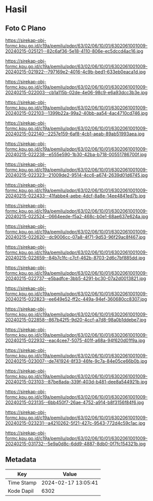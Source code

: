 # Hasil

## Foto C Plano

https://sirekap-obj-formc.kpu.go.id/c19a/pemilu/pdpr/63/02/06/10/01/6302061001009-20240215-025121--82c6af36-5e18-4110-806e-ec5dccd4ac16.jpg

https://sirekap-obj-formc.kpu.go.id/c19a/pemilu/pdpr/63/02/06/10/01/6302061001009-20240215-021922--797169e2-4016-4c9b-bed1-633eb0eaca1d.jpg

https://sirekap-obj-formc.kpu.go.id/c19a/pemilu/pdpr/63/02/06/10/01/6302061001009-20240215-022003--cb1a115b-02de-4e06-98c9-e6a93dcc3b3e.jpg

https://sirekap-obj-formc.kpu.go.id/c19a/pemilu/pdpr/63/02/06/10/01/6302061001009-20240215-022103--1399b22a-99a2-40bb-aa54-4ac4710cd746.jpg

https://sirekap-obj-formc.kpu.go.id/c19a/pemilu/pdpr/63/02/06/10/01/6302061001009-20240215-022140--2257e159-6af8-4cb1-aeab-89ab51993aea.jpg

https://sirekap-obj-formc.kpu.go.id/c19a/pemilu/pdpr/63/02/06/10/01/6302061001009-20240215-022238--e555e590-1b30-42ba-b718-00551786700f.jpg

https://sirekap-obj-formc.kpu.go.id/c19a/pemilu/pdpr/63/02/06/10/01/6302061001009-20240215-022323--21009de2-9514-4cc6-a674-2639d01d6745.jpg

https://sirekap-obj-formc.kpu.go.id/c19a/pemilu/pdpr/63/02/06/10/01/6302061001009-20240215-022433--41fabbe4-aebe-4dcf-8a8e-14ee4841ed7b.jpg

https://sirekap-obj-formc.kpu.go.id/c19a/pemilu/pdpr/63/02/06/10/01/6302061001009-20240215-022524--0664eede-f5a2-468c-b0e1-68ae637e624a.jpg

https://sirekap-obj-formc.kpu.go.id/c19a/pemilu/pdpr/63/02/06/10/01/6302061001009-20240215-022620--dc9006cc-07a8-4f71-9d53-96f29ac8f467.jpg

https://sirekap-obj-formc.kpu.go.id/c19a/pemilu/pdpr/63/02/06/10/01/6302061001009-20240215-022659--84b7c1fc-c7cf-462b-8703-2d6c7bf885dd.jpg

https://sirekap-obj-formc.kpu.go.id/c19a/pemilu/pdpr/63/02/06/10/01/6302061001009-20240215-022737--e5badfce-3bb5-4291-bc30-07a2d0013821.jpg

https://sirekap-obj-formc.kpu.go.id/c19a/pemilu/pdpr/63/02/06/10/01/6302061001009-20240215-022823--ee649e52-ff2c-449a-94ef-360680cc8307.jpg

https://sirekap-obj-formc.kpu.go.id/c19a/pemilu/pdpr/63/02/06/10/01/6302061001009-20240215-022858--867b42f5-9d20-4ccf-a7d8-98a0b1ddebe7.jpg

https://sirekap-obj-formc.kpu.go.id/c19a/pemilu/pdpr/63/02/06/10/01/6302061001009-20240215-022932--eac4cee7-5075-401f-a68a-94f620d01f9a.jpg

https://sirekap-obj-formc.kpu.go.id/c19a/pemilu/pdpr/63/02/06/10/01/6302061001009-20240215-023007--de741924-8f33-46fe-9c7a-84e05ce66b0b.jpg

https://sirekap-obj-formc.kpu.go.id/c19a/pemilu/pdpr/63/02/06/10/01/6302061001009-20240215-023103--87be8ada-339f-403d-b481-dee8a544921b.jpg

https://sirekap-obj-formc.kpu.go.id/c19a/pemilu/pdpr/63/02/06/10/01/6302061001009-20240215-023135--6bb450f7-26ae-4752-a914-b8f3156f84f6.jpg

https://sirekap-obj-formc.kpu.go.id/c19a/pemilu/pdpr/63/02/06/10/01/6302061001009-20240215-023231--a4210262-5f21-427c-9543-772d4c59c1ac.jpg

https://sirekap-obj-formc.kpu.go.id/c19a/pemilu/pdpr/63/02/06/10/01/6302061001009-20240215-031732--5e9a0d8c-6dd9-4887-8db0-0f7fc154321b.jpg


## Metadata

| Key        | Value               |
| ---------- | ------------------- |
| Time Stamp | 2024-02-17 13:05:41 |
| Kode Dapil | 6302                |



